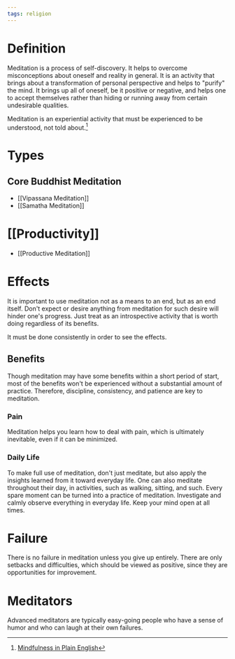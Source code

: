 ```yaml
---
tags: religion
---
```


# Definition

Meditation is a process of self-discovery. It helps to overcome misconceptions about oneself and reality in general. It is an activity that brings about a transformation of personal perspective and helps to "purify" the mind. It brings up all of oneself, be it positive or negative, and helps one to accept themselves rather than hiding or running away from certain undesirable qualities.

Meditation is an experiential activity that must be experienced to be understood, not told about.[^1] 

# Types
## Core Buddhist Meditation
- [[Vipassana Meditation]]
- [[Samatha Meditation]]

# [[Productivity]]
- [[Productive Meditation]]

# Effects
It is important to use meditation not as a means to an end, but as an end itself. Don't expect or desire anything from meditation for such desire will hinder one's progress. Just treat as an introspective activity that is worth doing regardless of its benefits.

It must be done consistently in order to see the effects.

## Benefits

Though meditation may have some benefits within a short period of start, most of the benefits won't be experienced without a substantial amount of practice. Therefore, discipline, consistency, and patience are key to meditation.

### Pain
Meditation helps you learn how to deal with pain, which is ultimately inevitable, even if it can be minimized.

### Daily Life
To make full use of meditation, don't just meditate, but also apply the insights learned from it toward everyday life. One can also meditate throughout their day, in activities, such as walking, sitting, and such. Every spare moment can be turned into a practice of meditation. Investigate and calmly observe everything in everyday life. Keep your mind open at all times.

# Failure
There is no failure in meditation unless you give up entirely. There are only setbacks and difficulties, which should be viewed as positive, since they are opportunities for improvement.

# Meditators
Advanced meditators are typically easy-going people who have a sense of humor and who can laugh at their own failures.

[^1]: [Mindfulness in Plain English](zotero://open-pdf/library/items/AUJ2ZCA3?page=3)